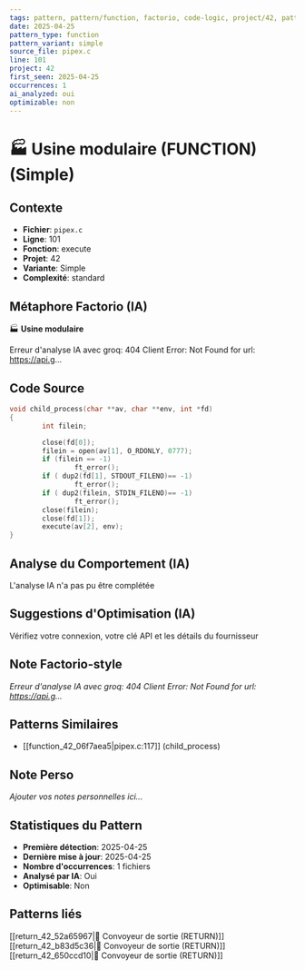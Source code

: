 ```yaml
---
tags: pattern, pattern/function, factorio, code-logic, project/42, pattern/variant/simple
date: 2025-04-25
pattern_type: function
pattern_variant: simple
source_file: pipex.c
line: 101
project: 42
first_seen: 2025-04-25
occurrences: 1
ai_analyzed: oui
optimizable: non
---
```


# 🏭 Usine modulaire (FUNCTION) (Simple)

## Contexte
- **Fichier**: `pipex.c`
- **Ligne**: 101
- **Fonction**: execute
- **Projet**: 42
- **Variante**: Simple
- **Complexité**: standard

## Métaphore Factorio (IA)
🏭 **Usine modulaire**

Erreur d'analyse IA avec groq: 404 Client Error: Not Found for url: https://api.g...

## Code Source
```c
void child_process(char **av, char **env, int *fd) 
{
        int filein;

        close(fd[0]);
        filein = open(av[1], O_RDONLY, 0777);
        if (filein == -1)
                ft_error();
        if ( dup2(fd[1], STDOUT_FILENO)== -1)
                ft_error();
        if ( dup2(filein, STDIN_FILENO)== -1)
                ft_error();
        close(filein);
        close(fd[1]);
        execute(av[2], env);
}
```

## Analyse du Comportement (IA)
L'analyse IA n'a pas pu être complétée

## Suggestions d'Optimisation (IA)
Vérifiez votre connexion, votre clé API et les détails du fournisseur

## Note Factorio-style
*Erreur d'analyse IA avec groq: 404 Client Error: Not Found for url: https://api.g...*

## Patterns Similaires
- [[function_42_06f7aea5|pipex.c:117]] (child_process)

## Note Perso
*Ajouter vos notes personnelles ici...*

## Statistiques du Pattern
- **Première détection**: 2025-04-25
- **Dernière mise à jour**: 2025-04-25
- **Nombre d'occurrences**: 1 fichiers
- **Analysé par IA**: Oui
- **Optimisable**: Non

## Patterns liés
[[return_42_52a65967|🚚 Convoyeur de sortie (RETURN)]]
[[return_42_b83d5c36|🚚 Convoyeur de sortie (RETURN)]]
[[return_42_650ccd10|🚚 Convoyeur de sortie (RETURN)]]
